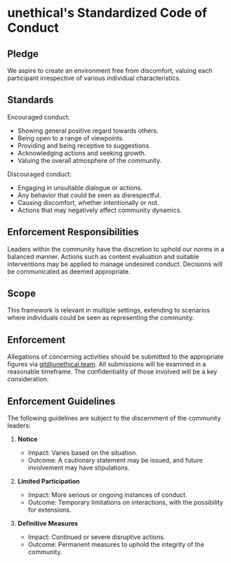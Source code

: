 # unethical's Standardized Code of Conduct

## Pledge
We aspire to create an environment free from discomfort, valuing each participant irrespective of various individual characteristics.

## Standards
Encouraged conduct:

- Showing general positive regard towards others.
- Being open to a range of viewpoints.
- Providing and being receptive to suggestions.
- Acknowledging actions and seeking growth.
- Valuing the overall atmosphere of the community.

Discouraged conduct:

- Engaging in unsuitable dialogue or actions.
- Any behavior that could be seen as disrespectful.
- Causing discomfort, whether intentionally or not.
- Actions that may negatively affect community dynamics.

## Enforcement Responsibilities
Leaders within the community have the discretion to uphold our norms in a balanced manner. Actions such as content evaluation and suitable interventions may be applied to manage undesired conduct. Decisions will be communicated as deemed appropriate.

## Scope
This framework is relevant in multiple settings, extending to scenarios where individuals could be seen as representing the community.

## Enforcement
Allegations of concerning activities should be submitted to the appropriate figures via [git@unethical.team](mailto:git@unethical.team). All submissions will be examined in a reasonable timeframe. The confidentiality of those involved will be a key consideration.

## Enforcement Guidelines
The following guidelines are subject to the discernment of the community leaders:

1. **Notice**
   - Impact: Varies based on the situation.
   - Outcome: A cautionary statement may be issued, and future involvement may have stipulations.

2. **Limited Participation**
   - Impact: More serious or ongoing instances of conduct.
   - Outcome: Temporary limitations on interactions, with the possibility for extensions.

3. **Definitive Measures**
   - Impact: Continued or severe disruptive actions.
   - Outcome: Permanent measures to uphold the integrity of the community.
